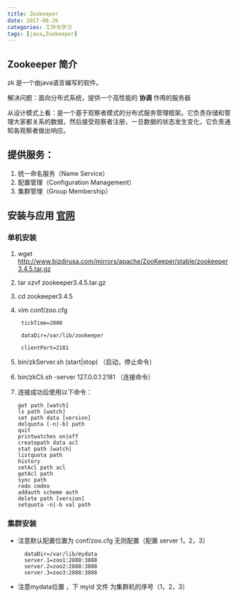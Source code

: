 ```yaml
---
title: Zookeeper 
date: 2017-08-26
categories: 工作与学习
tags: [java,Zookeeper]
---
```

## Zookeeper 简介
zk 是一个由java语言编写的软件。

解决问题：面向分布式系统，提供一个高性能的 **协调** 作用的服务器

从设计模式上看：是一个基于观察者模式的分布式服务管理框架。它负责存储和管理大家都关系的数据，然后接受观察者注册，一旦数据的状态发生变化，它负责通知各观察者做出响应。

## 提供服务：

1.	统一命名服务（Name Service）
2.	配置管理（Configuration Management）
3.	集群管理（Group Membership）

## 安装与应用 [官网](http://zookeeper.apache.org/)

### 单机安装
1. wget http://www.bizdirusa.com/mirrors/apache/ZooKeeper/stable/zookeeper3.4.5.tar.gz
2. tar xzvf zookeeper3.4.5.tar.gz
3. cd zookeeper3.4.5 
4. vim conf/zoo.cfg

		tickTime=2000
		
		dataDir=/var/lib/zookeeper
		
		clientPort=2181
5. bin/zkServer.sh (start|stop) （启动，停止命令）
6. bin/zkCli.sh -server 127.0.0.1:2181  （连接命令）

7. 连接成功后使用以下命令：

    ```
    get path [watch]
    ls path [watch]
    set path data [version]
    delquota [-n|-b] path
    quit
    printwatches on|off
    createpath data acl
    stat path [watch]
    listquota path
    history
    setAcl path acl
    getAcl path
    sync path
    redo cmdno
    addauth scheme auth
    delete path [version]
    setquota -n|-b val path 
    ```



### 集群安装

* 注意默认配置位置为 conf/zoo.cfg  无则配置（配置 server 1，2，3）
	
		dataDir=/var/lib/mydata
		server.1=zoo1:2888:3888
		server.2=zoo2:2888:3888
		server.3=zoo3:2888:3888
* 注意mydata位置 ，下 myid 文件 为集群机的序号（1，2，3）

